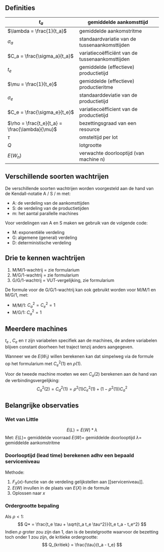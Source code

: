 ## Definities

| $t_a$                                          | gemiddelde aankomsttijd                         |
| ---------------------------------------------- | ----------------------------------------------- |
| $\lambda = \frac{1}{t_a}$                      | gemiddelde aankomstritme                        |
| $\sigma_a$                                     | standaardvariatie van de tussenaankomsttijden   |
| $C_a = \frac{\sigma_a}{t_a}$                   | variatiecoëfficiënt van de tussenaankomsttijden |
| $t_e$                                          | gemiddelde (effectieve) productietijd           |
| $\mu = \frac{1}{t_e}$                          | gemiddelde (effectieve) productieritme          |
| $\sigma_e$                                     | standaarddeviatie van de productietijd          |
| $C_e = \frac{\sigma_e}{t_e}$                   | variatiecoëfficient van de productietijd        |
| $\rho = \frac{t_e}{t_a} = \frac{\lambda}{\mu}$ | bezettingsgraad van een resource                |
| $\tau$                                         | omsteltijd per lot                              |
| $Q$                                            | lotgrootte                                      |
| $E(W_n)$                                       | verwachte doorlooptijd (van machine n)          | 

## Verschillende soorten wachtrijen
De verschillende soorten wachtrijen worden voorgesteld aan de hand van de Kendall-notatie A / S / m met:
- A: de verdeling van de aankomsttijden
- S: de verdeling van de productietijden
- m: het aantal parallelle machines

Voor verdelingen van A en S maken we gebruik van de volgende code:
- M: exponentiële verdeling
- G: algemene (general) verdeling
- D: deterministische verdeling

## Drie te kennen wachtrijen
1. M/M/1-wachtrij = zie formularium
2. M/G/1-wachtrij = zie formularium
3. G/G/1-wachtrij = VUT-vergelijking, zie formularium

De formule voor de G/G/1-wachtrij kan ook gebruikt worden voor M/M/1 en M/G/1, met:
- M/M/1: $C_a^2 = C_e^2 = 1$
- M/G/1: $C_a^2 = 1$

## Meerdere machines
$t_e$ , $C_e$  en $\tau$ zijn variabelen specifiek aan de machines, de andere variabelen blijven constant doorheen het traject tenzij anders aangegeven.

Wanneer we de $E(W_1)$ willen berekenen kan dat simpelweg via de formule op het formularium met $C_e^2(1)$ en $\rho(1)$.

Voor de tweede machine moeten we een $C_a$(2) berekenen aan de hand van de verbindingsvergelijking:
$$ C_a^2(2) = C_d^2(1) = \rho^2(1) C_e^2(1) + (1 - \rho^2(1)) C_a^2 $$

## Belangrijke observaties
### Wet van Little
$$ E(L) = E(W) * \lambda $$
Met:
$E(L) =$ gemiddelde voorraad
$E(W) =$ gemiddelde doorlooptijd
$\lambda =$ gemiddelde aankomstritme

### Doorlooptijd (lead time) berekenen adhv een bepaald serviceniveau
Methode:
1. $F_X(x)$-functie van de verdeling gelijkstellen aan [[serviceniveau]].
2. $E(W)$ invullen in de plaats van $E(X)$ in de formule
3. Oplossen naar $x$

### Ordergrootte bepaling
Als $\rho < 1$:
$$ Q* = \frac{t_e \tau + \sqrt{t_a t_e \tau^2}}{t_e t_a - t_e^2} $$
Indien $\rho$ groter zou zijn dan 1, dan is de bestelgrootte waarvoor de bezetting toch onder 1 zou zijn, de kritieke ordergrootte:
$$ Q_{kritiek} = \frac{\tau}{t_a - t_e} $$
